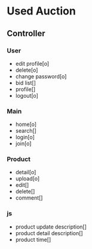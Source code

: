 # Used Auction

## Controller

### User

- edit profile[o]
- delete[o]
- change password[o]
- bid list[]
- profile[]
- logout[o]

### Main

- home[o]
- search[]
- login[o]
- join[o]

### Product

- detail[o]
- upload[o]
- edit[]
- delete[]
- comment[]

### js

- product update description[]
- product detail description[]
- product time[]
